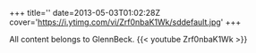 +++
title=''
date=2013-05-03T01:02:28Z
cover='https://i.ytimg.com/vi/Zrf0nbaK1Wk/sddefault.jpg'
+++

All content belongs to GlennBeck.
{{< youtube Zrf0nbaK1Wk >}}
